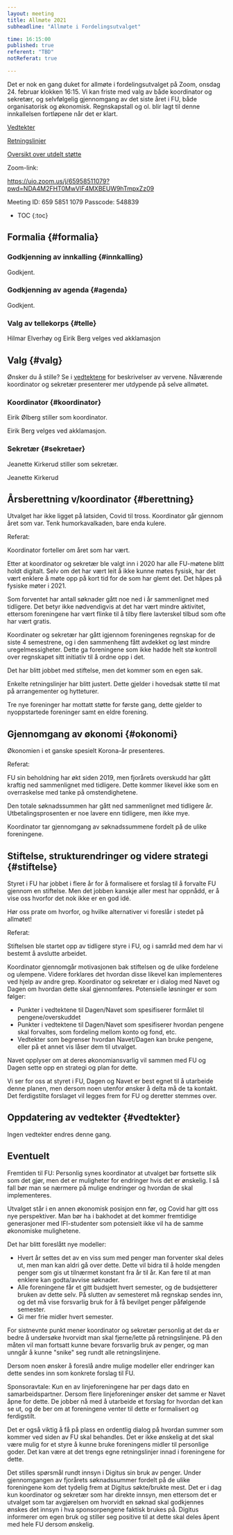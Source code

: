 ```yaml
---
layout: meeting
title: Allmøte 2021
subheadline: "Allmøte i Fordelingsutvalget"

time: 16:15:00
published: true
referent: "TBD"
notReferat: true

---
```


Det er nok en gang duket for allmøte i fordelingsutvalget på Zoom, onsdag 24. februar klokken 16:15. Vi kan friste med valg av både koordinator og sekretær, og selvfølgelig gjennomgang av det siste året i FU, både organisatorisk og økonomisk. Regnskapstall og ol. blir lagt til denne innkallelsen fortløpene når det er klart.

[Vedtekter](https://fordelingsutvalget.org/vedtekter/)

[Retningslinjer](https://fordelingsutvalget.org/retningslinjer/)

[Oversikt over utdelt støtte](https://docs.google.com/spreadsheets/d/1wef8OaUw62HlXZnuePeNO4q2csI9y9JAnI_bDcYHAzE/edit?usp=sharing)

Zoom-link:

https://uio.zoom.us/j/65958511079?pwd=NDA4M2FHT0MwVlF4MXBEUW9hTmpxZz09

Meeting ID: 659 5851 1079
Passcode: 548839

* TOC
{:toc}

## Formalia {#formalia}

### Godkjenning av innkalling {#innkalling}

Godkjent.

### Godkjenning av agenda {#agenda}

Godkjent.

### Valg av tellekorps {#telle}

Hilmar Elverhøy og Eirik Berg velges ved akklamasjon

##  Valg {#valg}
Ønsker du å stille? Se i [vedtektene](https://fordelingsutvalget.org/vedtekter/) for beskrivelser av vervene.
Nåværende koordinator og sekretær presenterer mer utdypende på selve allmøtet.

### Koordinator {#koordinator}

Eirik Ølberg stiller som koordinator.

Eirik Berg velges ved akklamasjon.
### Sekretær {#sekretaer}

Jeanette Kirkerud stiller som sekretær.

Jeanette Kirkerud

##  Årsberettning v/koordinator {#berettning}
Utvalget har ikke ligget på latsiden, Covid til tross.
Koordinator går gjennom året som var. Tenk humorkavalkaden,
bare enda kulere.

Referat:

Koordinator forteller om året som har vært.

Etter at koordinator og sekretær ble valgt inn i 2020 har alle FU-møtene blitt holdt digitalt. Selv om det har vært leit å ikke kunne møtes fysisk, har det vært enklere å møte opp på kort tid for de som har glemt det. Det håpes på fysiske møter i 2021.

Som forventet har antall søknader gått noe ned i år sammenlignet med tidligere. Det betyr ikke nødvendigvis at det har vært mindre aktivitet, ettersom foreningene har vært flinke til å tilby flere lavterskel tilbud som ofte har vært gratis.

Koordinater og sekretær har gått igjennom foreningenes regnskap for de siste 4 semestrene, og i den sammenheng fått avdekket og løst mindre uregelmessigheter. Dette ga foreningene som ikke hadde helt stø kontroll over regnskapet sitt initiativ til å ordne opp i det.

Det har blitt jobbet med stiftelse, men det kommer som en egen sak.

Enkelte retningslinjer har blitt justert. Dette gjelder i hovedsak støtte til mat på arrangementer og hytteturer.

Tre nye foreninger har mottatt støtte for første gang, dette gjelder to nyoppstartede foreninger samt en eldre forening.


##  Gjennomgang av økonomi {#okonomi}
Økonomien i et ganske spesielt Korona-år presenteres.

Referat:

FU sin beholdning har økt siden 2019, men fjorårets overskudd har gått kraftig ned sammenlignet med tidligere. Dette kommer likevel ikke som en overraskelse med tanke på omstendighetene.

Den totale søknadssummen har gått ned sammenlignet med tidligere år. Utbetalingsprosenten er noe lavere enn tidligere, men ikke mye.

Koordinator tar gjennomgang av søknadssummene fordelt på de ulike foreningene.

## Stiftelse, strukturendringer og videre strategi {#stiftelse}
Styret i FU har jobbet i flere år for å formalisere et forslag til å forvalte FU
gjennom en stiftelse. Men det jobben kanskje aller mest har oppnådd,
er å vise oss hvorfor det nok ikke er en god idé.

Hør oss prate om hvorfor, og hvilke alternativer vi foreslår i stedet
på allmøtet!


Referat:

Stiftelsen ble startet opp av tidligere styre i FU, og i samråd med dem har vi bestemt å avslutte arbeidet.

Koordinator gjennomgår motivasjonen bak stiftelsen og de ulike fordelene og ulempene. Videre forklares det hvordan disse likevel kan implementeres ved hjelp av andre grep. Koordinator og sekretær er i dialog med Navet og Dagen om hvordan dette skal gjennomføres. Potensielle løsninger er som følger:

- Punkter i vedtektene til Dagen/Navet som spesifiserer formålet til pengene/overskuddet
- Punkter i vedtektene til Dagen/Navet som spesifiserer hvordan pengene skal forvaltes, som fordeling mellom konto og fond, etc.
- Vedtekter som begrenser hvordan Navet/Dagen kan bruke pengene, eller på et annet vis låser dem til utvalget.

Navet opplyser om at deres økonomiansvarlig vil sammen med FU og Dagen sette opp en strategi og plan for dette.

Vi ser for oss at styret i FU, Dagen og Navet er best egnet til å utarbeide denne planen, men dersom noen utenfor ønsker å delta må de ta kontakt. Det ferdigstilte forslaget vil legges frem for FU og deretter stemmes over.


## Oppdatering av vedtekter {#vedtekter}
Ingen vedtekter endres denne gang.

## Eventuelt

Fremtiden til FU:
Personlig synes koordinator at utvalget bør fortsette slik som det gjør, men det er muligheter for endringer hvis det er ønskelig. I så fall bør man se nærmere på mulige endringer og hvordan de skal implementeres.

Utvalget står i en annen økonomisk posisjon enn før, og Covid har gitt oss nye perspektiver. Man bør ha i bakhodet at det kommer fremtidige generasjoner med IFI-studenter som potensielt ikke vil ha de samme økonomiske mulighetene.

Det har blitt foreslått nye modeller:
- Hvert år settes det av en viss sum med penger man forventer skal deles ut, men man kan aldri gå over dette. Dette vil bidra til å holde mengden penger som gis ut tilnærmet konstant fra år til år. Kan føre til at man enklere kan godta/avvise søknader.
- Alle foreningene får et gitt budsjett hvert semester, og de budsjetterer bruken av dette selv. På slutten av semesteret må regnskap sendes inn, og det må vise forsvarlig bruk for å få bevilget penger påfølgende semester.
- Gi mer frie midler hvert semester.

For sistnevnte punkt mener koordinator og sekretær personlig at det da er bedre å undersøke hvorvidt man skal fjerne/lette på retningslinjene. På den måten vil man fortsatt kunne bevare forsvarlig bruk av penger, og man unngår å kunne "snike" seg rundt alle retningslinjene.

Dersom noen ønsker å foreslå andre mulige modeller eller endringer kan dette sendes inn som konkrete forslag til FU.



Sponsoravtale:
Kun en av linjeforeningene har per dags dato en samarbeidspartner. Dersom flere linjeforeninger ønsker det samme er Navet åpne for dette. De jobber nå med å utarbeide et forslag for hvordan det kan se ut, og de ber om at foreningene venter til dette er formalisert og ferdigstilt.  

Det er også viktig å få på plass en ordentlig dialog på hvordan summer som kommer ved siden av FU skal behandles. Det er ikke ønskelig at det skal være mulig for et styre å kunne bruke foreningens midler til personlige goder. Det kan være at det trengs egne retningslinjer innad i foreningene for dette.

Det stilles spørsmål rundt innsyn i Digitus sin bruk av penger. Under gjennomgangen av fjorårets søknadssummer fordelt på de ulike foreningene kom det tydelig frem at Digitus søkte/brukte mest. Det er i dag kun koordinator og sekretær som har direkte innsyn, men ettersom det er utvalget som tar avgjørelsen om hvorvidt en søknad skal godkjennes ønskes det innsyn i hva sponsorpengene faktisk brukes på. Digitus informerer om egen bruk og stiller seg positive til at dette skal deles åpent med hele FU dersom ønskelig.
